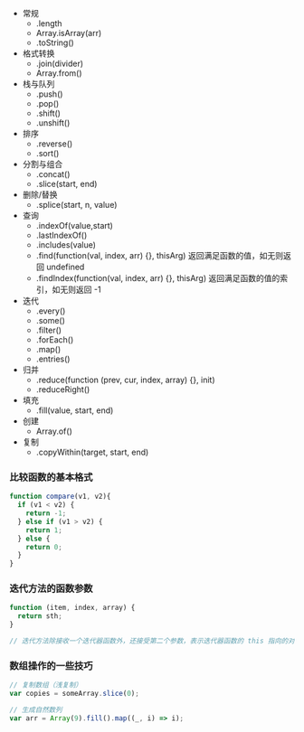 - 常规
  + .length
  + Array.isArray(arr)
  + .toString()
- 格式转换
  + .join(divider)
  + Array.from()
- 栈与队列
  + .push()
  + .pop()
  + .shift()
  + .unshift()
- 排序
  + .reverse()
  + .sort()
- 分割与组合
  + .concat()
  + .slice(start, end)
- 删除/替换
  + .splice(start, n, value)
- 查询
  + .indexOf(value,start)
  + .lastIndexOf()
  + .includes(value)
  + .find(function(val, index, arr) {}, thisArg) 返回满足函数的值，如无则返回 undefined
  + .findIndex(function(val, index, arr) {}, thisArg) 返回满足函数的值的索引，如无则返回 -1
- 迭代
  + .every()
  + .some()
  + .filter()
  + .forEach()
  + .map()
  + .entries()
- 归并
  + .reduce(function (prev, cur, index, array) {}, init)
  + .reduceRight()
- 填充
  + .fill(value, start, end)
- 创建
  + Array.of()
- 复制
  + .copyWithin(target, start, end)

### 比较函数的基本格式
```js
function compare(v1, v2){
  if (v1 < v2) {
    return -1;
  } else if (v1 > v2) {
    return 1;
  } else {
    return 0;
  }
}
```


### 迭代方法的函数参数
```js
function (item, index, array) {
  return sth;
}

// 迭代方法除接收一个迭代器函数外，还接受第二个参数，表示迭代器函数的 this 指向的对象
```


### 数组操作的一些技巧
```js
// 复制数组（浅复制）
var copies = someArray.slice(0);

// 生成自然数列
var arr = Array(9).fill().map((_, i) => i);
```